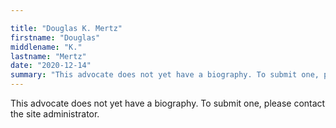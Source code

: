 ```yaml
---

title: "Douglas K. Mertz"
firstname: "Douglas"
middlename: "K."
lastname: "Mertz"
date: "2020-12-14"
summary: "This advocate does not yet have a biography. To submit one, please contact the site administrator."
---
```

This advocate does not yet have a biography. To submit one, please contact the site administrator.

